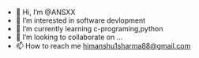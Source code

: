 - 👋 Hi, I’m @ANSXX
- 👀 I’m interested in software devlopment
- 🌱 I’m currently learning c-programing,python
- 💞️ I’m looking to collaborate on ...
- 📫 How to reach me himanshu1sharma88@gmail.com

<!---
ANSXX/ANSXX is a ✨ special ✨ repository because its `README.md` (this file) appears on your GitHub profile.
You can click the Preview link to take a look at your changes.
--->
